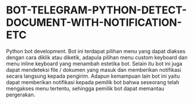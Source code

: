 # BOT-TELEGRAM-PYTHON-DETECT-DOCUMENT-WITH-NOTIFICATION-ETC
Python bot development. Bot ini terdapat pilihan menu yang dapat diakses dengan cara diklik atau diketik, adapula pilihan menu custom keyboard dan menu inline keyboard yang menambah estetika bot. Selain itu bot ini juga dapat mendeteksi file / dokumen yang masuk dan memberikan notifikasi secara langsung kepada pengirim. Adapun kemampuan lain bot ini yaitu dapat memberikan notifikasi kepada pemilik bot bahwa seseorang telah mengakses menu tertentu, sehingga pemilik bot dapat memantau pergerakan.
